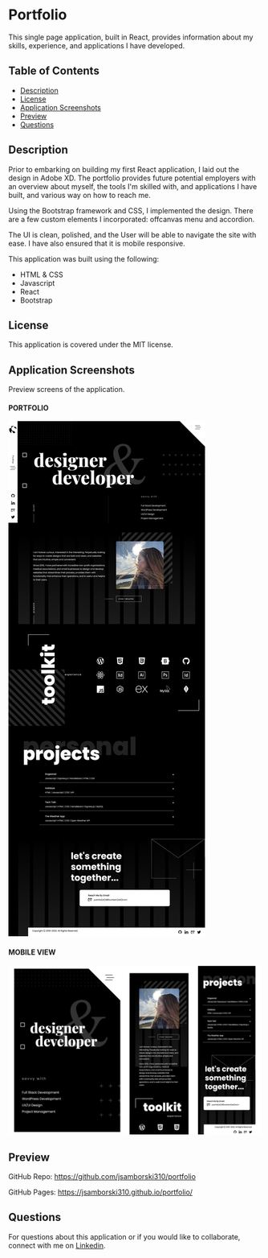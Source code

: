 # Portfolio

This single page application, built in React, provides information about my skills, experience, and applications I have developed. 

## Table of Contents

  * [Description](#description)
  * [License](#license)
  * [Application Screenshots](#screenshots)
  * [Preview](#preview)
  * [Questions](#questions)

## Description

Prior to embarking on building my first React application, I laid out the design in Adobe XD. The portfolio provides future potential employers with an overview about myself, the tools I'm skilled with, and applications I have built, and various way on how to reach me. 

Using the Bootstrap framework and CSS, I implemented the design. There are a few custom elements I incorporated: offcanvas menu and accordion. 

The UI is clean, polished, and the User will be able to navigate the site with ease. I have also ensured that it is mobile responsive.

This application was built using the following:

* HTML & CSS
* Javascript
* React
* Bootstrap


## License

This application is covered under the MIT license.


## Application Screenshots

Preview screens of the application. 

#### PORTFOLIO
![Screen shot of the single page portfolio.](public/images/single-page-portfolio.png)

#### MOBILE VIEW
![Screen shot of the notes application from the desktop.](public/images/Samborski-Portfolio-Mobile.png)


## Preview

GitHub Repo: https://github.com/jsamborski310/portfolio

GitHub Pages: https://jsamborski310.github.io/portfolio/


## Questions

For questions about this application or if you would like to collaborate, connect with me on <a href="https://www.linkedin.com/in/juanita-samborski/" target="_blank">Linkedin</a>.

